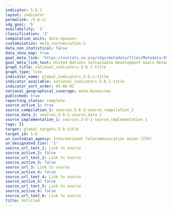 ```yaml
---
indicator: 5.b.1
layout: indicator
permalink: /5-b-1/
sdg_goal: '5'
availability: '1'
classification: '2'
computation_units: data.процент
customisation: meta.customisation-1
data_non_statistical: false
data_show_map: true
goal_meta_link: 'https://unstats.un.org/sdgs/metadata/files/Metadata-05-0B-01.pdf'
goal_meta_link_text: United Nations Sustainable Development Goals Metadata (PDF 211 KB)
graph_title: national_indicators.5-b-1-title
graph_type: line
indicator_name: global_indicators.5-b-1-title
indicator_available: national_indicators.5-b-1-title
indicator_sort_order: 05-0b-01
national_geographical_coverage: meta.Казахстан
published: true
reporting_status: complete
source_active_1: true
source_compilation_1: sources.5-b-1-source_compilation_1
source_data_1: sources.5-b-1-source_data_1
source_implementation_1: sources.5-b-1-source_implementation_1
tags: []
target: global_targets.5-b-title
target_id: 5.b
un_custodian_agency: International Telecommunication Union (ITU)
un_designated_tier: '1'
source_url_text_1: Link to source
source_active_2: false
source_url_text_2: Link to Source
source_active_3: false
source_url_3: Link to source
source_active_4: false
source_url_text_4: Link to source
source_active_5: false
source_url_text_5: Link to source
source_active_6: false
source_url_text_6: Link to source
title: Untitled
---
```

